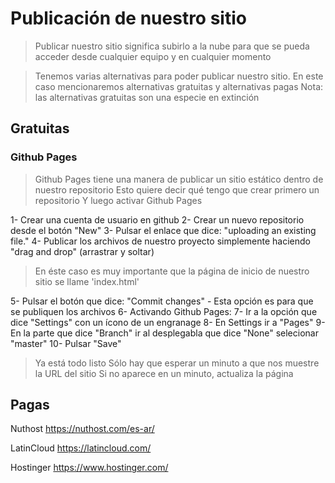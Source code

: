 # Publicación de nuestro sitio

> Publicar nuestro sitio significa subirlo a la nube para que se pueda acceder desde cualquier equipo y en cualquier momento

> Tenemos varias alternativas para poder publicar nuestro sitio.
> En este caso mencionaremos alternativas gratuitas y alternativas pagas
> Nota: las alternativas gratuitas son una especie en extinción

## Gratuitas

### Github Pages

> Github Pages tiene una manera de publicar un sitio estático dentro de nuestro repositorio
> Esto quiere decir qué tengo que crear primero un repositorio
> Y luego activar Github Pages

1- Crear una cuenta de usuario en github
2- Crear un nuevo repositorio desde el botón "New"
3- Pulsar el enlace que dice: "uploading an existing file."
4- Publicar los archivos de nuestro proyecto simplemente haciendo "drag and drop" (arrastrar y soltar)

> En éste caso es muy importante que la página de inicio de nuestro sitio se llame 'index.html'

5- Pulsar el botón que dice: "Commit changes" - Esta opción es para que se publiquen los archivos
6- Activando Github Pages:
7- Ir a la opción que dice "Settings" con un ícono de un engranage
8- En Settings ir a "Pages"
9- En la parte que dice "Branch" ir al desplegabla que dice "None"
selecionar "master"
10- Pulsar "Save"

> Ya está todo listo
> Sólo hay que esperar un minuto a que nos muestre la URL del sitio
> Si no aparece en un minuto, actualiza la página

## Pagas

Nuthost <https://nuthost.com/es-ar/>

LatinCloud <https://latincloud.com/>

Hostinger <https://www.hostinger.com/>